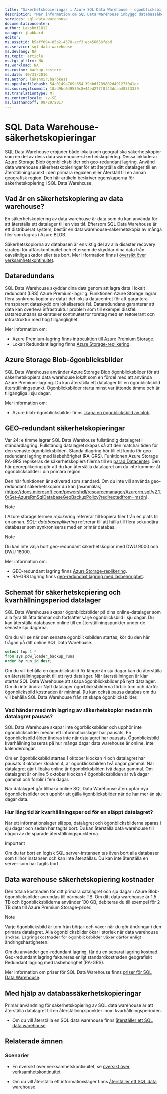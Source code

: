 ```yaml
---
title: "Säkerhetskopieringar i Azure SQL Data Warehouse - ögonblicksbilder, geo-redundant | Microsoft Docs"
description: "Mer information om SQL Data Warehouse inbyggd databassäkerhetskopieringar som gör att du kan återställa en Azure SQL Data Warehouse till en återställningspunkt eller en annan geografisk region."
services: sql-data-warehouse
documentationcenter: 
author: Lakshmi1812
manager: jhubbard
editor: 
ms.assetid: b5aff094-05b2-4578-acf3-ec456656febd
ms.service: sql-data-warehouse
ms.devlang: NA
ms.topic: article
ms.tgt_pltfrm: NA
ms.workload: NA
ms.custom: backup-restore
ms.date: 10/31/2016
ms.author: lakshmir;barbkess
ms.openlocfilehash: 54c0149a769e654139bbdf709802d49127f041ac
ms.sourcegitcommit: 18ad9bc049589c8e44ed277f8f43dcaa483f3339
ms.translationtype: MT
ms.contentlocale: sv-SE
ms.lasthandoff: 08/29/2017
---
```

# <a name="sql-data-warehouse-backups"></a>SQL Data Warehouse-säkerhetskopieringar
SQL Data Warehouse erbjuder både lokala och geografiska säkerhetskopior som en del av dess data warehouse-säkerhetskopiering. Dessa inkluderar Azure Storage Blob ögonblicksbilder och geo-redundant lagring. Använd data warehouse säkerhetskopieringar för att återställa ditt datalager till en återställningspunkt i den primära regionen eller Återställ till en annan geografisk region. Den här artikeln beskriver egenskaperna för säkerhetskopiering i SQL Data Warehouse.

## <a name="what-is-a-data-warehouse-backup"></a>Vad är en säkerhetskopiering av data warehouse?
En säkerhetskopiering av data warehouse är data som du kan använda för att återställa ett datalager till en viss tid.  Eftersom SQL Data Warehouse är ett distribuerat system, består en data warehouse-säkerhetskopia av många filer som lagras i Azure BLOB. 

Säkerhetskopiorna av databasen är en viktig del av alla disaster recovery strategi för affärskontinuitet och eftersom de skyddar dina data från oavsiktliga skador eller tas bort. Mer information finns i [översikt över verksamhetskontinuitet](../sql-database/sql-database-business-continuity.md).

## <a name="data-redundancy"></a>Dataredundans
SQL Data Warehouse skyddar dina data genom att lagra data i lokalt redundant (LRS) Azure Premium-lagring. Funktionen Azure Storage lagrar flera synkrona kopior av data i det lokala datacentret för att garantera transparent dataskydd om lokaliserade fel. Dataredundans garanterar att data kan överleva infrastruktur problem som till exempel diskfel. Dataredundans säkerställer kontinuitet för företag med en feltolerant och infrastruktur med hög tillgänglighet.

Mer information om:

* Azure Premium-lagring finns [introduktion till Azure Premium Storage](../storage/common/storage-premium-storage.md).
* Lokalt Redundant lagring finns [Azure Storage-replikering](../storage/common/storage-redundancy.md#locally-redundant-storage).

## <a name="azure-storage-blob-snapshots"></a>Azure Storage Blob-ögonblicksbilder
SQL Data Warehouse använder Azure Storage Blob ögonblicksbilder för att säkerhetskopiera data warehouse lokalt som en fördel med att använda Azure Premium-lagring. Du kan återställa ett datalager till en ögonblicksbild återställningspunkt. Ögonblicksbilder starta minst var åttonde timme och är tillgängliga i sju dagar.  

Mer information om:

* Azure blob-ögonblicksbilder finns [skapa en ögonblicksbild av blob](../storage/blobs/storage-blob-snapshots.md).

## <a name="geo-redundant-backups"></a>GEO-redundant säkerhetskopieringar
Var 24: e timme lagrar SQL Data Warehouse fullständig datalagret i standardlagring. Fullständig datalagret skapas så att den matchar tiden för den senaste ögonblicksbilden. Standardlagring hör till ett konto för geo-redundant lagring med läsbehörighet (RA-GRS). Funktionen Azure Storage RA-GRS replikeras de säkerhetskopiera filerna till en [parad Datacenter](../best-practices-availability-paired-regions.md). Den här georeplikering gör att du kan återställa datalagret om du inte kommer åt ögonblicksbilder i din primära region. 

Den här funktionen är aktiverad som standard. Om du inte vill använda geo-redundant säkerhetskopior du kan [avanmälas] (https://docs.microsoft.com/powershell/resourcemanager/Azurerm.sql/v2.1.0/Set-AzureRmSqlDatabaseGeoBackupPolicy?redirectedfrom=msdn). 

> [!NOTE]
> I Azure storage termen *replikering* refererar till kopiera filer från en plats till en annan. SQL- *databasreplikering* refererar till att hålla till flera sekundära databaser som synkroniseras med en primär databas. 
> 
> 

> [!NOTE]
> Du kan inte välja bort geo-redundant säkerhetskopior med DWU 9000 och DWU 18000. 
>
> 

Mer information om:

* GEO-redundant lagring finns [Azure Storage-replikering](../storage/common/storage-redundancy.md).
* RA-GRS lagring finns [geo-redundant lagring med läsbehörighet](../storage/common/storage-redundancy.md#read-access-geo-redundant-storage).

## <a name="data-warehouse-backup-schedule-and-retention-period"></a>Schemat för säkerhetskopiering och kvarhållningsperiod datalager
SQL Data Warehouse skapar ögonblicksbilder på dina online-datalager som alla fyra till åtta timmar och fortsätter varje ögonblicksbild i sju dagar. Du kan återställa databasen online till en återställningspunkter under de senaste sju dagarna. 

Om du vill se när den senaste ögonblicksbilden startas, kör du den här frågan på ditt online SQL Data Warehouse. 

```sql
select top 1 *
from sys.pdw_loader_backup_runs 
order by run_id desc;
```

Om du vill behålla en ögonblicksbild för längre än sju dagar kan du återställa en återställningspunkt till ett nytt datalager. När återställningen är klar startar SQL Data Warehouse att skapa ögonblicksbilder på nytt datalager. Om du inte ändrar Nytt datalager ögonblicksbilderna förblir tom och därför ögonblicksbild kostnaden är minimal. Du kan också pausa databas om du vill behålla SQL Data Warehouse från att skapa ögonblicksbilder.

### <a name="what-happens-to-my-backup-retention-while-my-data-warehouse-is-paused"></a>Vad händer med min lagring av säkerhetskopior medan min datalagret pausas?
SQL Data Warehouse skapar inte ögonblicksbilder och upphör inte ögonblicksbilder medan ett informationslager har pausats. En ögonblicksbild ålder ändras inte när datalagret har pausats. Ögonblicksbild kvarhållning baseras på hur många dagar data warehouse är online, inte kalenderdagar.

Om en ögonblicksbild startas 1 oktober klockan 4 och datalagret har pausats 3 oktober klockan 4, är ögonblicksbilden två dagar gammal. När datalagret går tillbaka online är ögonblicksbilden två dagar gammal. Om datalagret är online 5 oktober klockan 4 ögonblicksbilden är två dagar gammal och förblir i fem dagar.

När datalagret går tillbaka online SQL Data Warehouse återupptar nya ögonblicksbilder och upphör att gälla ögonblicksbilder när de har mer än sju dagar data.

### <a name="how-long-is-the-retention-period-for-a-dropped-data-warehouse"></a>Hur lång tid är kvarhållningsperiod för en släppt datalagret?
När ett informationslager släpps, datalagret och ögonblicksbilderna sparas i sju dagar och sedan har tagits bort. Du kan återställa data warehouse till någon av de sparade återställningspunkterna.

> [!IMPORTANT]
> Om du tar bort en logisk SQL server-instansen tas även bort alla databaser som tillhör instansen och kan inte återställas. Du kan inte återställa en server som har tagits bort.
> 
> 

## <a name="data-warehouse-backup-costs"></a>Data warehouse säkerhetskopiering kostnader
Den totala kostnaden för ditt primära datalagret och sju dagar i Azure Blob-ögonblicksbilder avrundas till närmaste TB. Om ditt data warehouse är 1,5 TB och ögonblicksbilderna använder 100 GB, debiteras du till exempel för 2 TB data till Azure Premium Storage-priser. 

> [!NOTE]
> Varje ögonblicksbild är tom från början och växer när du gör ändringar i den primära datalagret. Alla ögonblicksbilder ökar i storlek när data warehouse ändras. Lagringskostnader för ögonblicksbilder växer därför enligt ändringshastigheten.
> 
> 

Om du använder geo-redundant lagring, får du en separat lagring kostnad. Geo-redundant lagring faktureras enligt standardkostnaden geografiskt Redundant lagring med läsbehörighet (RA-GRS).

Mer information om priser för SQL Data Warehouse finns [priser för SQL Data Warehouse](https://azure.microsoft.com/pricing/details/sql-data-warehouse/).

## <a name="using-database-backups"></a>Med hjälp av databassäkerhetskopieringar
Primär användning för säkerhetskopiering av SQL data warehouse är att återställa datalagret till en återställningspunkter inom kvarhållningsperioden.  

* Om du vill återställa en SQL data warehouse finns [återställer ett SQL data warehouse](sql-data-warehouse-restore-database-overview.md).

## <a name="related-topics"></a>Relaterade ämnen
### <a name="scenarios"></a>Scenarier
* En översikt över verksamhetskontinuitet, se [översikt över verksamhetskontinuitet](../sql-database/sql-database-business-continuity.md)

<!-- ### Tasks -->

* Om du vill återställa ett informationslager finns [återställer ett SQL data warehouse](sql-data-warehouse-restore-database-overview.md)

<!-- ### Tutorials -->

